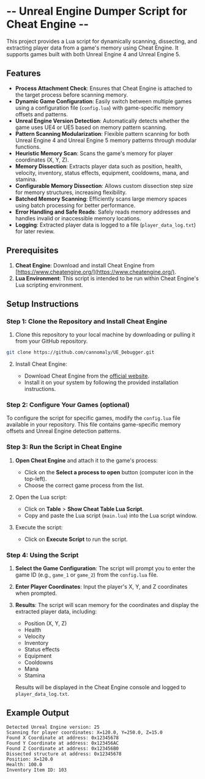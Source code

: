 # -- Unreal Engine Dumper Script for Cheat Engine --
This project provides a Lua script for dynamically scanning, dissecting, and extracting player data from a game's memory using Cheat Engine. It supports games built with both Unreal Engine 4 and Unreal Engine 5.

## Features

- **Process Attachment Check**: Ensures that Cheat Engine is attached to the target process before scanning memory.
- **Dynamic Game Configuration**: Easily switch between multiple games using a configuration file (`config.lua`) with game-specific memory offsets and patterns.
- **Unreal Engine Version Detection**: Automatically detects whether the game uses UE4 or UE5 based on memory pattern scanning.
- **Pattern Scanning Modularization**: Flexible pattern scanning for both Unreal Engine 4 and Unreal Engine 5 memory patterns through modular functions.
- **Heuristic Memory Scan**: Scans the game's memory for player coordinates (X, Y, Z).
- **Memory Dissection**: Extracts player data such as position, health, velocity, inventory, status effects, equipment, cooldowns, mana, and stamina.
- **Configurable Memory Dissection**: Allows custom dissection step size for memory structures, increasing flexibility.
- **Batched Memory Scanning**: Efficiently scans large memory spaces using batch processing for better performance.
- **Error Handling and Safe Reads**: Safely reads memory addresses and handles invalid or inaccessible memory locations.
- **Logging**: Extracted player data is logged to a file (`player_data_log.txt`) for later review.

## Prerequisites

1. **Cheat Engine**: Download and install Cheat Engine from [https://www.cheatengine.org/](https://www.cheatengine.org/).
2. **Lua Environment**: This script is intended to be run within Cheat Engine's Lua scripting environment.

## Setup Instructions

### Step 1: Clone the Repository and Install Cheat Engine

1. Clone this repository to your local machine by downloading or pulling it from your GitHub repository.

```bash
git clone https://github.com/cannomaly/UE_Debugger.git
```
2. Install Cheat Engine:

   - Download Cheat Engine from the [official website](https://www.cheatengine.org/).
   - Install it on your system by following the provided installation instructions.

### Step 2: Configure Your Games (optional)

To configure the script for specific games, modify the `config.lua` file available in your repository. This file contains game-specific memory offsets and Unreal Engine detection patterns.

### Step 3: Run the Script in Cheat Engine

1. **Open Cheat Engine** and attach it to the game's process:
   - Click on the **Select a process to open** button (computer icon in the top-left).
   - Choose the correct game process from the list.
   
2. Open the Lua script:
   - Click on **Table** > **Show Cheat Table Lua Script**.
   - Copy and paste the Lua script (`main.lua`) into the Lua script window.

3. Execute the script:
   - Click on **Execute Script** to run the script.

### Step 4: Using the Script

1. **Select the Game Configuration**: The script will prompt you to enter the game ID (e.g., `game_1` or `game_2`) from the `config.lua` file.
   
2. **Enter Player Coordinates**: Input the player's X, Y, and Z coordinates when prompted.

3. **Results**: The script will scan memory for the coordinates and display the extracted player data, including:
   - Position (X, Y, Z)
   - Health
   - Velocity
   - Inventory
   - Status effects
   - Equipment
   - Cooldowns
   - Mana
   - Stamina

   Results will be displayed in the Cheat Engine console and logged to `player_data_log.txt`.

## Example Output

```plaintext
Detected Unreal Engine version: 25
Scanning for player coordinates: X=120.0, Y=250.0, Z=15.0
Found X Coordinate at address: 0x12345678
Found Y Coordinate at address: 0x123456AC
Found Z Coordinate at address: 0x123456B0
Dissected structure at address: 0x12345678
Position: X=120.0
Health: 100.0
Inventory Item ID: 103
```
